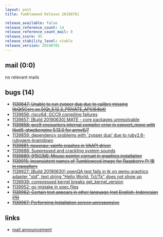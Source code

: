 ```yaml
---
layout: post
title: Tumbleweed Release 20190701

release_available: false
release_reference_count: 14
release_reference_count_mail: 0
release_score: 95
release_stability_level: stable
release_version: 20190701
---
```


## mail (0:0)

no relevant mails

## bugs (14)

<!--more-->

- ~~[1139847: Unable to run zypper dup due to calibre missing libQt5Core.so.5(Qt_5.12.3_PRIVATE_API)(64bit)](https://bugzilla.opensuse.org/show_bug.cgi?id=1139847)~~
- [1139856: riscv64: GCC9 compiling failures](https://bugzilla.opensuse.org/show_bug.cgi?id=1139856)
- [1139857: \[Build 20190630\] MATE - core packages unresolvable](https://bugzilla.opensuse.org/show_bug.cgi?id=1139857)
- ~~[1139858: gcc9 encounters internal compiler error in convert_move with libqt5-qtwebengine 5.13.0 for armv6/7](https://bugzilla.opensuse.org/show_bug.cgi?id=1139858)~~
- [1139859: dependency problems with 'zypper dup' due to ruby2.6-rubygem-kramdown](https://bugzilla.opensuse.org/show_bug.cgi?id=1139859)
- ~~[1139881: nouveau: vainfo crashes in VAAPI driver](https://bugzilla.opensuse.org/show_bug.cgi?id=1139881)~~
- [1139888: Suppressed and crackling system sounds](https://bugzilla.opensuse.org/show_bug.cgi?id=1139888)
- ~~[1139889: 915G\[M\]: Mouse pointer corrupt in graphics installation](https://bugzilla.opensuse.org/show_bug.cgi?id=1139889)~~
- ~~[1139915: Inconsistent names of Tumbleweed image for Raspberry Pi 1B in repository](https://bugzilla.opensuse.org/show_bug.cgi?id=1139915)~~
- [1139927: \[Build 20190630\] openQA test fails in tk on qemu graphics adapter "std", text string "Hello World: Tcl/Tk" does not show up](https://bugzilla.opensuse.org/show_bug.cgi?id=1139927)
- [1139939: compressed kernel breaks get_kernel_version](https://bugzilla.opensuse.org/show_bug.cgi?id=1139939)
- [1139952: go mistake  in spec.files](https://bugzilla.opensuse.org/show_bug.cgi?id=1139952)
- ~~[1139962: Certain text appears in other language (not English; Indonesian (?))](https://bugzilla.opensuse.org/show_bug.cgi?id=1139962)~~
- ~~[1139967: Performing Installation screen unresponsive](https://bugzilla.opensuse.org/show_bug.cgi?id=1139967)~~



## links

- [mail announcement](https://lists.opensuse.org/opensuse-factory/2019-07/msg00049.html)
